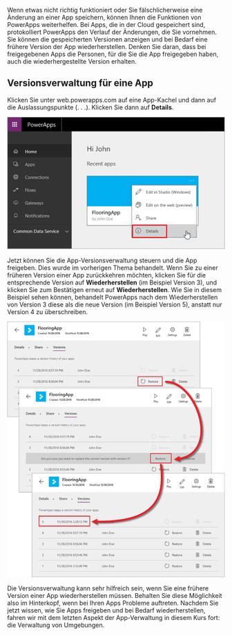 Wenn etwas nicht richtig funktioniert oder Sie fälschlicherweise eine Änderung an einer App speichern, können Ihnen die Funktionen von PowerApps weiterhelfen. Bei Apps, die in der Cloud gespeichert sind, protokolliert PowerApps den Verlauf der Änderungen, die Sie vornehmen. Sie können die gespeicherten Versionen anzeigen und bei Bedarf eine frühere Version der App wiederherstellen. Denken Sie daran, dass bei freigegebenen Apps die Personen, für die Sie die App freigegeben haben, auch die wiederhergestellte Version erhalten.

## <a name="how-to-version-an-app"></a>Versionsverwaltung für eine App
Klicken Sie unter web.powerapps.com auf eine App-Kachel und dann auf die Auslassungspunkte (. . .). Klicken Sie dann auf **Details**.

![Auf „Details“ klicken, um auf die App-Version zuzugreifen](./media/learning-manage-version-apps/details.png)

Jetzt können Sie die App-Versionsverwaltung steuern und die App freigeben. Dies wurde im vorherigen Thema behandelt. Wenn Sie zu einer früheren Version einer App zurückkehren möchten, klicken Sie für die entsprechende Version auf **Wiederherstellen** (im Beispiel Version 3), und klicken Sie zum Bestätigen erneut auf **Wiederherstellen**. Wie Sie in diesem Beispiel sehen können, behandelt PowerApps nach dem Wiederherstellen von Version 3 diese als die neue Version (im Beispiel Version 5), anstatt nur Version 4 zu überschreiben.

![Zu einer früheren Version der App zurückkehren](./media/learning-manage-version-apps/version.png)

Die Versionsverwaltung kann sehr hilfreich sein, wenn Sie eine frühere Version einer App wiederherstellen müssen. Behalten Sie diese Möglichkeit also im Hinterkopf, wenn bei Ihren Apps Probleme auftreten. Nachdem Sie jetzt wissen, wie Sie Apps freigeben und bei Bedarf wiederherstellen, fahren wir mit dem letzten Aspekt der App-Verwaltung in diesem Kurs fort: die Verwaltung von Umgebungen.

